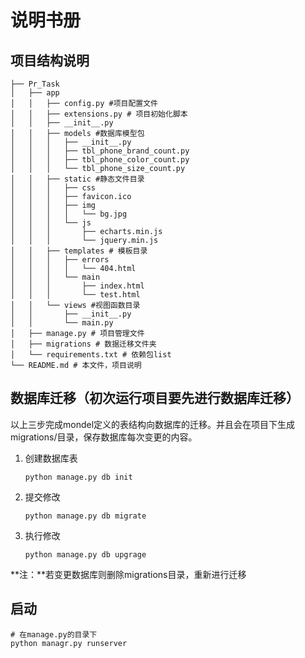 # 说明书册

## 项目结构说明

```shell
├── Pr_Task
│   ├── app 
│   │   ├── config.py #项目配置文件
│   │   ├── extensions.py # 项目初始化脚本
│   │   ├── __init__.py
│   │   ├── models #数据库模型包
│   │   │   ├── __init__.py
│   │   │   ├── tbl_phone_brand_count.py
│   │   │   ├── tbl_phone_color_count.py
│   │   │   └── tbl_phone_size_count.py
│   │   ├── static #静态文件目录
│   │   │   ├── css
│   │   │   ├── favicon.ico
│   │   │   ├── img
│   │   │   │   └── bg.jpg
│   │   │   └── js
│   │   │       ├── echarts.min.js
│   │   │       └── jquery.min.js
│   │   ├── templates # 模板目录
│   │   │   ├── errors
│   │   │   │   └── 404.html
│   │   │   └── main
│   │   │       ├── index.html
│   │   │       └── test.html
│   │   └── views #视图函数目录
│   │       ├── __init__.py
│   │       └── main.py
│   ├── manage.py # 项目管理文件
│   ├── migrations # 数据迁移文件夹
│   └── requirements.txt # 依赖包list
└── README.md # 本文件，项目说明

```



## 数据库迁移（初次运行项目要先进行数据库迁移）

以上三步完成mondel定义的表结构向数据库的迁移。并且会在项目下生成migrations/目录，保存数据库每次变更的内容。

1. 创建数据库表

   ```shell
   python manage.py db init
   ```

2. 提交修改

   ```
   python manage.py db migrate
   ```

3. 执行修改

   ```
   python manage.py db upgrage
   ```

**注：**若变更数据库则删除migrations目录，重新进行迁移

## 启动

```shell
# 在manage.py的目录下
python managr.py runserver 
```


